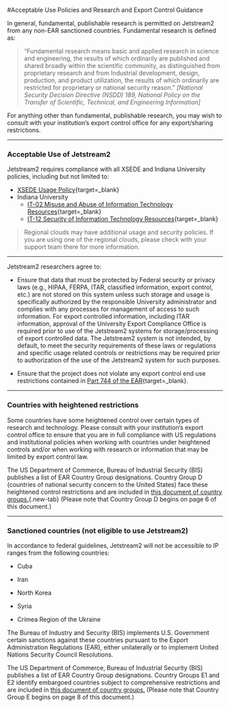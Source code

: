 #Acceptable Use Policies and Research and Export Control Guidance  

In general, fundamental, publishable research is permitted on Jetstream2 from any non-EAR sanctioned countries. Fundamental research is defined as:

> “Fundamental research means basic and applied research in science and 
> engineering, the results of which ordinarily are published and shared 
> broadly within the scientific community, as distinguished from proprietary 
> research and from Industrial development, design, production, and product 
> utilization, the results of which ordinarily are restricted for proprietary 
> or national security reason.” <i>[National Security Decision Directive 
> (NSDD) 189, National Policy on the Transfer of Scientific, Technical, 
> and Engineering Information]</i>


For anything other than fundamental, publishable research, you may wish to 
consult with your institution’s export control office for any export/sharing 
restrictions.
* * *

### Acceptable Use of Jetstream2

Jetstream2 requires compliance with all XSEDE and Indiana University policies, including but not limited to:

*   [XSEDE Usage Policy](https://www.xsede.org/ecosystem/operations/usagepolicy){target=_blank}
*   Indiana University 
    *   [IT-02 Misuse and Abuse of Information Technology Resources](http://policies.iu.edu/policies/categories/information-it/it/IT-02.shtml){target=_blank}
    *   [IT-12 Security of Information Technology Resources](http://policies.iu.edu/policies/categories/information-it/it/IT-12.shtml){target=_blank}
        
> Regional clouds may have additional usage and security policies. If 
> you are using one of the regional clouds, please check with your support 
> team there for more information.
---

Jetstream2 researchers agree to:

*   Ensure that data that must be protected by Federal security or privacy laws (e.g., HIPAA, FERPA, ITAR, classified information, export control, etc.) are not stored on this system unless such storage and usage is specifically authorized by the responsible University administrator and complies with any processes for management of access to such information. For export controlled information, including ITAR information, approval of the University Export Compliance Office is required prior to use of the Jetstream2 systems for storage/processing of export controlled data. The Jetstream2 system is not intended, by default, to meet the security requirements of these laws or regulations and specific usage related controls or restrictions may be required prior to authorization of the use of the Jetstream2 system for such purposes.
    
*   Ensure that the project does not violate any export control end use restrictions contained in [Part 744 of the EAR](https://www.bis.doc.gov/index.php/documents/regulations-docs/2343-part-744-control-policy-end-user-and-end-use-based-2/file){target=_blank}.
    

* * *

### Countries with heightened restrictions

Some countries have some heightened control over certain types of research and technology. Please consult with your institution’s export control office to ensure that you are in full compliance with US regulations and institutional policies when working with countries under heightened controls and/or when working with research or information that may be limited by export control law.

The US Department of Commerce, Bureau of Industrial Security (BIS) publishes a list of EAR Country Group designations. Country Group D (countries of national security concern to the United States) face these heightened control restrictions and are included in [this document of country groups.](https://www.bis.doc.gov/index.php/documents/regulation-docs/2255-supplement-no-1-to-part-740-country-groups-1/file){.new-tab} (Please note that Country Group D begins on page 6 of this document.)

* * *

### Sanctioned countries (not eligible to use Jetstream2)

In accordance to federal guidelines, Jetstream2 will not be accessible to IP ranges from the following countries:

*   Cuba
    
*   Iran
    
*   North Korea
    
*   Syria
    
*   Crimea Region of the Ukraine
    

The Bureau of Industry and Security (BIS) implements U.S. Government certain sanctions against these countries pursuant to the Export Administration Regulations (EAR), either unilaterally or to implement United Nations Security Council Resolutions.

The US Department of Commerce, Bureau of Industrial Security (BIS) publishes a list of EAR Country Group designations. Country Groups E1 and E2 identify embargoed countries subject to comprehensive restrictions and are included in [this document of country groups.](https://www.bis.doc.gov/index.php/documents/regulation-docs/2255-supplement-no-1-to-part-740-country-groups-1/file) (Please note that Country Group E begins on page 8 of this document.)

